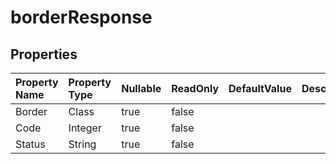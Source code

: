 # **borderResponse**

 

## **Properties**

| Property Name | Property Type | Nullable |  ReadOnly | DefaultValue | Description | 
| :- | :- | :- |:- |  :- | :- |
|Border|Class|true|false |  ||
|Code|Integer|true|false |  ||
|Status|String|true|false |  ||

